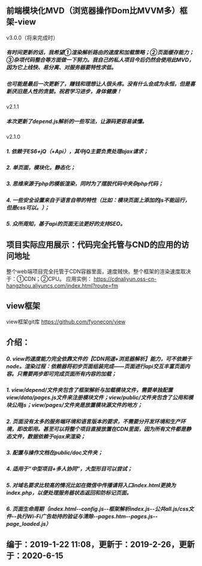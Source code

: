 ## 前端模块化MVD（浏览器操作Dom比MVVM多）框架-view
v3.0.0（将来完成时）
##### 有时间更新的话，我希望①渲染解析路由的速度和加载策略；②页面缓存能力；③杂项代码整合等方面做一下努力。我自己的私人项目今后仍然会使用此MVD，因为它上线快、易分离、对服务器要特性求低。
##### 也可能是最后一次更新了，赚钱和理想让人很头疼。没有什么会成为永恒，但是喜新厌旧是人性的贪婪。祝君学习进步，身体健康！
v2.1.1
##### 本次更新了depend.js解析的一些写法，让源码更容易读懂。
v2.1.0
##### 1. 依赖于ES6+jQ（+Api），其中jQ主要负责处理ajax请求；
##### 2. 单页面，模块化，静态化；
##### 3. 思维来源于php的模板渲染，同时为了摆脱代码中夹杂php代码；
##### 4. 一些安全设置来自于语言自带的特性（比如：模块页面上添加的js不能运行，但是css可以。）；
##### 5. 众所周知，基于api的页面无法更好的支持SEO。

## 项目实际应用展示：代码完全托管与CND的应用的访问地址
整个web端项目完全托管于CDN容器里面，速度贼快。整个框架的渲染速度取决于：①CDN；②CPU。
应用实例：
https://cdnaliyun.oss-cn-hangzhou.aliyuncs.com/index.html?route=fm

## view框架

view框架git库
https://github.com/fyonecon/view


## 介绍：
##### 0. view的速度能力完全依靠文件的【CDN网速+浏览器解析】能力，可不依赖于node。渲染过程：依赖器将初步页面组装完成——页面进行api交互丰富页面内容。只需要两步即可完成页面所有内容的加载；
##### 1. view/depend/文件夹包含了框架解析与加载模块文件，需要单独配置view/data/pages.js文件来注册模块文件；view/public/文件夹包含了公用和模块公用js；view/pages/文件夹是放置模块源文件的地方；
##### 2. 页面没有太多的服务端环境和语言版本的要求，不需要分开发环境和生产环境，即改即用。甚至可以将整个项目直接放置在CDN里面，因为所有文件都是静态文件，数据依赖于ajax来渲染；
##### 3. 配置与操作文档在public/doc文件夹；
##### 4. 适用于“中型项目+多人协同”，大型形目可以尝试；
##### 5. 对域名要求比较高的情况比如在微信中传播请将入口index.html更换为index.php，以便处理服务器状态返回和防标记页面。 
##### 6. 页面生命周期（index.html--config.js--框架解析index.js--公共all.js/css文件--执行Wi-Fi广告劫持的验证与清除--pages.htm--pages.js--page_loaded.js）

## 编于：2019-1-22 11:08，更新于：2019-2-26，更新于：2020-6-15
